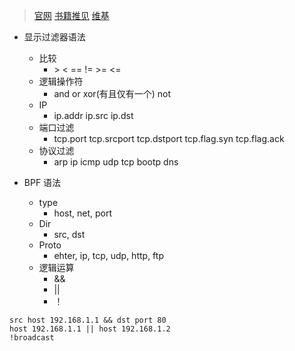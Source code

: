 > [官网](http://www.wireshark.org/)
> [书籍推见](http://www.wiresharkbook.com/)
> [维基](http://wiki.wireshark.org/)

+ 显示过滤器语法
    + 比较
        + \> < == != >= <=
    + 逻辑操作符
        + and or xor(有且仅有一个) not
    + IP
        + ip.addr ip.src ip.dst
    + 端口过滤
        + tcp.port tcp.srcport tcp.dstport tcp.flag.syn tcp.flag.ack
    + 协议过滤
        + arp ip icmp udp tcp bootp dns



+ BPF 语法
    + type
        + host, net, port
    + Dir
        + src, dst
    + Proto
        + ehter, ip, tcp, udp, http, ftp
    + 逻辑运算
        + &&
        + ||
        + ！

```bpf
src host 192.168.1.1 && dst port 80
host 192.168.1.1 || host 192.168.1.2
!broadcast
```

